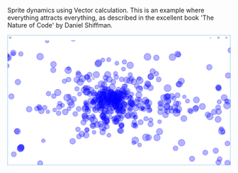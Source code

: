 ﻿Sprite dynamics using Vector calculation. This is an example where everything attracts everything, as described in the excellent book 'The Nature of Code' by Daniel Shiffman.


![](screenshot.png)